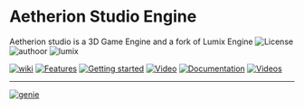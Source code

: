 # Aetherion Studio Engine

Aetherion studio is a 3D Game Engine and a fork of Lumix Engine 
![License](http://img.shields.io/:license-mit-blue.svg)
![authoor](https://img.shields.io/badge/By:-R._iliya-green)
![lumix](https://img.shields.io/badge/forked_from-Lumix_Engine-red)

[![wiki](https://img.shields.io/badge/Brief_Limux_Wiki-4A2BE3)](https://github.com/nem0/LumixEngine/wiki) 
[![Features](https://img.shields.io/badge/Features-4A2BE3)](https://github.com/nem0/LumixEngine/wiki/Features) 
[![Getting started](https://img.shields.io/badge/Getting_Started-4A2BE3)](https://nem0.github.io/LumixEngine/getting_started.html) 
[![Video](https://img.shields.io/badge/Video-4A2BE3)](https://www.youtube.com/watch?v=OjQKTA5ia2U) 
[![Documentation](https://img.shields.io/badge/Lumix_Documentation-4A2BE3)](https://nem0.github.io/LumixEngine/) 
[![Videos](https://img.shields.io/badge/Videos-4A2BE3)](https://www.youtube.com/channel/UCtjtIy0ldsq-9siM1Gm_rXg/videos) 

---------
 [![genie](http://img.shields.io/:Project_generator-Genie-blue.svg)](https://github.com/bkaradzic/genie)
